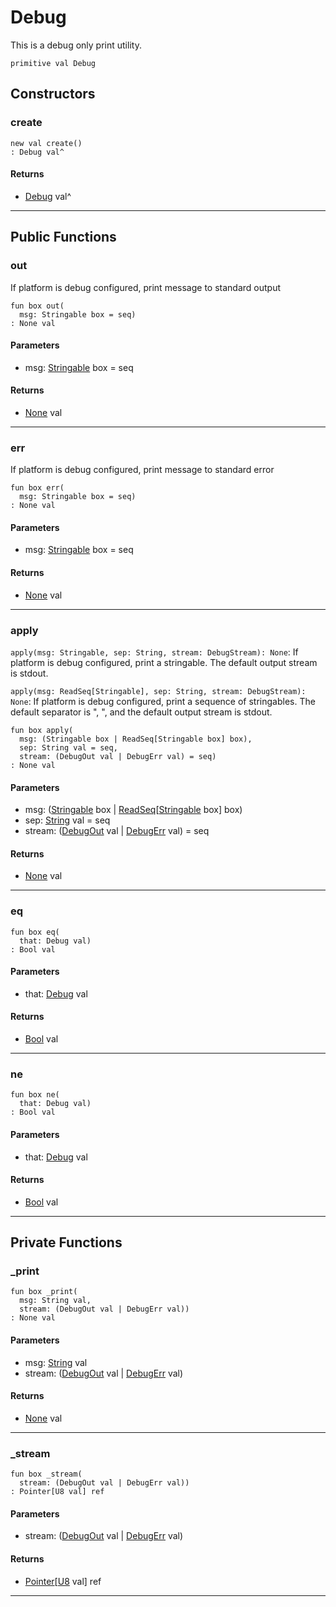 # Debug

This is a debug only print utility.


```pony
primitive val Debug
```

## Constructors

### create

```pony
new val create()
: Debug val^
```

#### Returns

* [Debug](debug-Debug) val^

---

## Public Functions

### out

If platform is debug configured, print message to standard output


```pony
fun box out(
  msg: Stringable box = seq)
: None val
```
#### Parameters

*   msg: [Stringable](builtin-Stringable) box = seq

#### Returns

* [None](builtin-None) val

---

### err

If platform is debug configured, print message to standard error


```pony
fun box err(
  msg: Stringable box = seq)
: None val
```
#### Parameters

*   msg: [Stringable](builtin-Stringable) box = seq

#### Returns

* [None](builtin-None) val

---

### apply

`apply(msg: Stringable, sep: String, stream: DebugStream): None`: If platform is debug configured, print a stringable. The default output
stream is stdout.


`apply(msg: ReadSeq[Stringable], sep: String, stream: DebugStream): None`: If platform is debug configured, print a sequence of stringables. The
default separator is ", ", and the default output stream is stdout.


```pony
fun box apply(
  msg: (Stringable box | ReadSeq[Stringable box] box),
  sep: String val = seq,
  stream: (DebugOut val | DebugErr val) = seq)
: None val
```
#### Parameters

*   msg: ([Stringable](builtin-Stringable) box | [ReadSeq](builtin-ReadSeq)\[[Stringable](builtin-Stringable) box\] box)
*   sep: [String](builtin-String) val = seq
*   stream: ([DebugOut](debug-DebugOut) val | [DebugErr](debug-DebugErr) val) = seq

#### Returns

* [None](builtin-None) val

---

### eq

```pony
fun box eq(
  that: Debug val)
: Bool val
```
#### Parameters

*   that: [Debug](debug-Debug) val

#### Returns

* [Bool](builtin-Bool) val

---

### ne

```pony
fun box ne(
  that: Debug val)
: Bool val
```
#### Parameters

*   that: [Debug](debug-Debug) val

#### Returns

* [Bool](builtin-Bool) val

---

## Private Functions

### _print

```pony
fun box _print(
  msg: String val,
  stream: (DebugOut val | DebugErr val))
: None val
```
#### Parameters

*   msg: [String](builtin-String) val
*   stream: ([DebugOut](debug-DebugOut) val | [DebugErr](debug-DebugErr) val)

#### Returns

* [None](builtin-None) val

---

### _stream

```pony
fun box _stream(
  stream: (DebugOut val | DebugErr val))
: Pointer[U8 val] ref
```
#### Parameters

*   stream: ([DebugOut](debug-DebugOut) val | [DebugErr](debug-DebugErr) val)

#### Returns

* [Pointer](builtin-Pointer)\[[U8](builtin-U8) val\] ref

---

